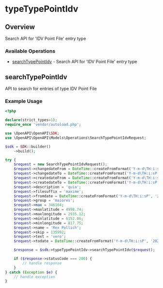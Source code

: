 # typeTypePointIdv

## Overview

Search API for 'IDV Point File' entry type

### Available Operations

* [searchTypePointIdv](#searchtypepointidv) - Search API for 'IDV Point File' entry type

## searchTypePointIdv

API to search for entries of type IDV Point File

### Example Usage

```php
<?php

declare(strict_types=1);
require_once 'vendor/autoload.php';

use \OpenAPI\OpenAPI\SDK;
use \OpenAPI\OpenAPI\Models\Operations\SearchTypePointIdvRequest;

$sdk = SDK::builder()
    ->build();

try {
    $request = new SearchTypePointIdvRequest();
    $request->changedateFrom = DateTime::createFromFormat('Y-m-d\TH:i:sP', '2022-10-18T05:16:16.243Z');
    $request->changedateTo = DateTime::createFromFormat('Y-m-d\TH:i:sP', '2022-03-11T08:21:58.068Z');
    $request->createdateFrom = DateTime::createFromFormat('Y-m-d\TH:i:sP', '2021-04-19T05:40:22.978Z');
    $request->createdateTo = DateTime::createFromFormat('Y-m-d\TH:i:sP', '2022-11-11T01:56:03.304Z');
    $request->description = 'quia';
    $request->filesuffix = 'maxime';
    $request->fromdate = DateTime::createFromFormat('Y-m-d\TH:i:sP', '2021-01-31T05:34:29.866Z');
    $request->group = 'maiores';
    $request->max = 346164;
    $request->maxlatitude = 4998.74;
    $request->maxlongitude = 2935.12;
    $request->minlatitude = 6152.06;
    $request->minlongitude = 817.75;
    $request->name = 'Rex Pollich';
    $request->skip = 135992;
    $request->text = 'vero';
    $request->todate = DateTime::createFromFormat('Y-m-d\TH:i:sP', '2022-07-26T22:57:11.830Z');

    $response = $sdk->typeTypePointIdv->searchTypePointIdv($request);

    if ($response->statusCode === 200) {
        // handle response
    }
} catch (Exception $e) {
    // handle exception
}
```
